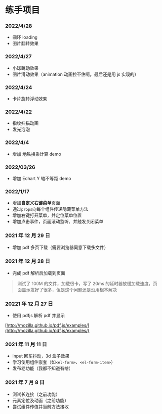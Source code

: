 # 练手项目

### 2022/4/28

- 圆环 loading
- 图片翻转效果

### 2022/4/27

- 小球跳动效果
- 图片滑动效果（animation 动画控不住啊，最后还是用 js 实现的）

### 2022/4/24

- 卡片旋转浮动效果

### 2022/4/22

- 指纹扫描动画
- 发光泡泡

### 2022/4/4

- 增加 地铁换乘计算 demo

### 2022/03/26

- 增加 Echart Y 轴不等距 demo

### 2022/1/17

- 增加**自定义右键菜单**页面
- 通过`props`向每个组件传递隐藏菜单方法
- 增加右键打开菜单，并定位菜单位置
- 增加点击事件，页面滚动监听，并触发关闭菜单

### 2021 年 12 月 29 日

- 增加 pdf 多页下载（需要浏览器同意下载多文件）

### 2021 年 12 月 28 日

- 完成 pdf 解析后加载到页面

> 测试了 100M 的文件，加载很卡，写了 20ms 的延时器放缓加载速度，页面显示友好了很多，但是这个问题还是没用根本解决

### 20221 年 12 月 27 日

- 使用 pdfjs 解析 pdf 并显示

[http://mozilla.github.io/pdf.js/examples/](http://mozilla.github.io/pdf.js/examples/)

### 2021 年 11 月 11 日

- input 回车抖动，3d 盒子效果
- 学习使用组件嵌套（如`<el-form>`、`<el-form-item>`）
- 发布老功能（我都不知道有啥）

### 2021 年 7 月 8 日

- 测试长连接（之前功能）
- 元素定位及动画（之前功能）
- 尝试组件传值并当前方法接收
